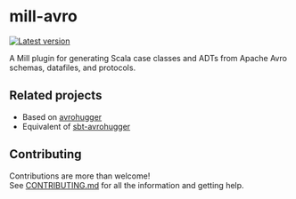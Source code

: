 # mill-avro

[![Latest version](https://index.scala-lang.org/joan38/mill-avro/mill-avro/latest.svg?color=lightgrey)](https://index.scala-lang.org/joan38/mill-avro/mill-avro)

A Mill plugin for generating Scala case classes and ADTs from Apache Avro schemas, datafiles, and protocols.



## Related projects

* Based on [avrohugger](https://github.com/julianpeeters/avrohugger)
* Equivalent of [sbt-avrohugger](https://github.com/julianpeeters/sbt-avrohugger)


## Contributing

Contributions are more than welcome!  
See [CONTRIBUTING.md](CONTRIBUTING.md) for all the information and getting help.
